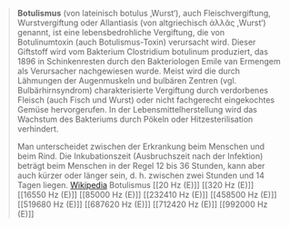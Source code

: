 > **Botulismus** (von lateinisch botulus  ‚Wurst‘), auch Fleischvergiftung, Wurstvergiftung oder Allantiasis (von altgriechisch ἀλλᾶς  ‚Wurst‘) genannt, ist eine lebensbedrohliche Vergiftung, die von Botulinumtoxin (auch Botulismus-Toxin) verursacht wird. Dieser Giftstoff wird vom Bakterium Clostridium botulinum produziert, das 1896 in Schinkenresten durch den Bakteriologen Emile van Ermengem als Verursacher nachgewiesen wurde. Meist wird die durch Lähmungen der Augenmuskeln und bulbären Zentren (vgl. Bulbärhirnsyndrom) charakterisierte Vergiftung durch verdorbenes Fleisch (auch Fisch und Wurst) oder nicht fachgerecht eingekochtes Gemüse hervorgerufen. In der Lebensmittelherstellung wird das Wachstum des Bakteriums durch Pökeln oder Hitzesterilisation verhindert.
>
> Man unterscheidet zwischen der Erkrankung beim Menschen und beim Rind. Die Inkubationszeit (Ausbruchszeit nach der Infektion) beträgt beim Menschen in der Regel 12 bis 36 Stunden, kann aber auch kürzer oder länger sein, d. h. zwischen zwei Stunden und 14 Tagen liegen.
> [Wikipedia](https://de.wikipedia.org/wiki/Botulismus)
Botulismus
[[20 Hz (E)]]
[[320 Hz (E)]]
[[16550 Hz (E)]]
[[85000 Hz (E)]]
[[232410 Hz (E)]]
[[458500 Hz (E)]]
[[519680 Hz (E)]]
[[687620 Hz (E)]]
[[712420 Hz (E)]]
[[992000 Hz (E)]]